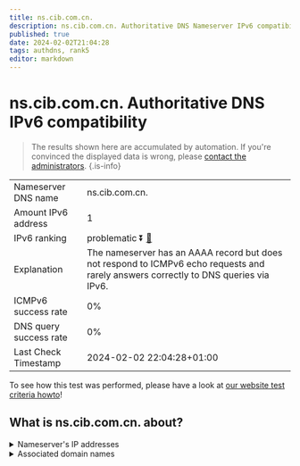 ```yaml
---
title: ns.cib.com.cn.
description: ns.cib.com.cn. Authoritative DNS Nameserver IPv6 compatibility
published: true
date: 2024-02-02T21:04:28
tags: authdns, rank5
editor: markdown
---
```


# ns.cib.com.cn. Authoritative DNS IPv6 compatibility

> The results shown here are accumulated by automation. If you're convinced the displayed data is wrong, please [contact the administrators](/howto/chat). 
{.is-info}




|   |   |
| - | - |
| Nameserver DNS name | ns.cib.com.cn.
| Amount IPv6 address | 1
| IPv6 ranking | problematic :arrow_double_down: [🔗](/howto/ranking) |
| Explanation | The nameserver has an AAAA record but does not respond to ICMPv6 echo requests and rarely answers correctly to DNS queries via IPv6. |
| ICMPv6 success rate | 0%|
| DNS query success rate | 0% |
| Last Check Timestamp | 2024-02-02 22:04:28+01:00 |

To see how this test was performed, please have a look at [our website test criteria howto](/howto/testcriteria/authdns)!


## What is ns.cib.com.cn. about?




<details>
<summary>Nameserver's IP addresses</summary>

2409:8734:610::18

</details>



<details>
<summary>Associated domain names</summary>

www.cib.com.cn

</details>
